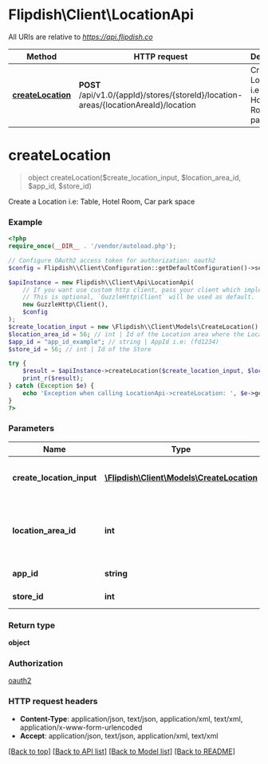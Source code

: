 # Flipdish\\Client\LocationApi

All URIs are relative to *https://api.flipdish.co*

Method | HTTP request | Description
------------- | ------------- | -------------
[**createLocation**](LocationApi.md#createLocation) | **POST** /api/v1.0/{appId}/stores/{storeId}/location-areas/{locationAreaId}/location | Create a Location i.e: Table, Hotel Room, Car park space


# **createLocation**
> object createLocation($create_location_input, $location_area_id, $app_id, $store_id)

Create a Location i.e: Table, Hotel Room, Car park space

### Example
```php
<?php
require_once(__DIR__ . '/vendor/autoload.php');

// Configure OAuth2 access token for authorization: oauth2
$config = Flipdish\\Client\Configuration::getDefaultConfiguration()->setAccessToken('YOUR_ACCESS_TOKEN');

$apiInstance = new Flipdish\\Client\Api\LocationApi(
    // If you want use custom http client, pass your client which implements `GuzzleHttp\ClientInterface`.
    // This is optional, `GuzzleHttp\Client` will be used as default.
    new GuzzleHttp\Client(),
    $config
);
$create_location_input = new \Flipdish\\Client\Models\CreateLocation(); // \Flipdish\\Client\Models\CreateLocation | Input data for creating the Location
$location_area_id = 56; // int | Id of the Location area where the Location belongs
$app_id = "app_id_example"; // string | AppId i.e: (fd1234)
$store_id = 56; // int | Id of the Store

try {
    $result = $apiInstance->createLocation($create_location_input, $location_area_id, $app_id, $store_id);
    print_r($result);
} catch (Exception $e) {
    echo 'Exception when calling LocationApi->createLocation: ', $e->getMessage(), PHP_EOL;
}
?>
```

### Parameters

Name | Type | Description  | Notes
------------- | ------------- | ------------- | -------------
 **create_location_input** | [**\Flipdish\\Client\Models\CreateLocation**](../Model/CreateLocation.md)| Input data for creating the Location |
 **location_area_id** | **int**| Id of the Location area where the Location belongs |
 **app_id** | **string**| AppId i.e: (fd1234) |
 **store_id** | **int**| Id of the Store |

### Return type

**object**

### Authorization

[oauth2](../../README.md#oauth2)

### HTTP request headers

 - **Content-Type**: application/json, text/json, application/xml, text/xml, application/x-www-form-urlencoded
 - **Accept**: application/json, text/json, application/xml, text/xml

[[Back to top]](#) [[Back to API list]](../../README.md#documentation-for-api-endpoints) [[Back to Model list]](../../README.md#documentation-for-models) [[Back to README]](../../README.md)

